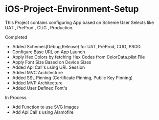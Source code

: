 # iOS-Project-Environment-Setup
This Project contains configuring App based on Scheme User Selects like UAT , PreProd , CUG , Production.

Completed
- Added Schemes(Debug,Release) for UAT, PreProd, CUG, PROD.
- Configure Base URL on App Launch
- Apply Hex Colors by fetching Hex Codes from ColorData.plist File
- Apply Font Size Based on Device Sizes
- Added Api Call's using URL Session
- Added MVC Architecture
- Added SSL Pinning (Certificate Pinning, Public Key Pinning)
- Added MVP Architecture
- Added User Defined Font's

In Process
- Add Function to use SVG Images
- Add Api Call's using Alamofire
